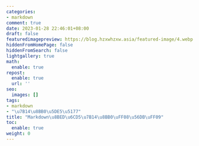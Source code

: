 ```yaml
---
categories:
- markdown
comment: true
date: 2023-01-28 22:46:01+08:00
draft: false
featuredimagepreview: https://blog.hzxwhzxw.asia/featured-image/4.webp
hiddenFromHomePage: false
hiddenFromSearch: false
lightgallery: true
math:
  enable: true
repost:
  enable: true
  url: ''
seo:
  images: []
tags:
- markdown
- "\u7B14\u8BB0\u5DE5\u5177"
title: "Markdown\u8BED\u6CD5\u7B14\u8BB0\uFF08\u56DB\uFF09"
toc:
  enable: true
weight: 0
---
```

<!--more-->